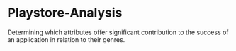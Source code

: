 # Playstore-Analysis
Determining which attributes offer significant contribution to the success of an application in relation to their genres.
